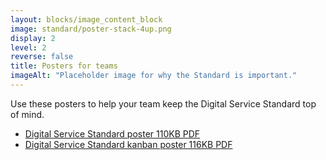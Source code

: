 ```yaml
---
layout: blocks/image_content_block
image: standard/poster-stack-4up.png
display: 2
level: 2
reverse: false
title: Posters for teams
imageAlt: "Placeholder image for why the Standard is important."
---
```

Use these posters to help your team keep the Digital Service Standard top of mind.

- [Digital Service Standard poster 110KB PDF](/assets/files/standard/digital-service-criteria-2017-poster.pdf)
- [Digital Service Standard kanban poster 116KB PDF](/assets/files/standard/digital-service-standard-kanban-poster.pdf)
